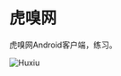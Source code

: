 虎嗅网
=====

虎嗅网Android客户端，练习。

![Huxiu](https://raw.github.com/mstian06/Huxiu/master/img/device1.png)